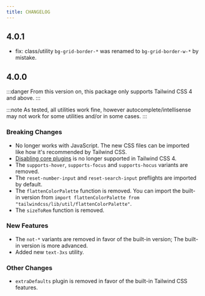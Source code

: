 ```yaml
---
title: CHANGELOG
---
```


## 4.0.1

- fix: class/utility `bg-grid-border-*` was renamed to `bg-grid-border-w-*` by mistake.

## 4.0.0

:::danger
From this version on, this package only supports Tailwind CSS 4 and above.
:::

:::note
As tested, all utilities work fine, however autocomplete/intellisense may not work for some utilities and/or in some cases.
:::

### Breaking Changes

- No longer works with JavaScript. The new CSS files can be imported like how it's recommended by Tailwind CSS.
- [Disabling core plugins](https://tailwindcss.com/docs/upgrade-guide#disabling-core-plugins) is no longer supported in Tailwind CSS 4.
- The `supports-hover`, `supports-focus` and `supports-hocus` variants are removed.
- The `reset-number-input` and `reset-search-input` preflights are imported by default.
- The `flattenColorPalette` function is removed. You can import the built-in version from `import flattenColorPalette from "tailwindcss/lib/util/flattenColorPalette"`.
- The `sizeToRem` function is removed.

### New Features

- The `not-*` variants are removed in favor of the built-in version; The built-in version is more advanced.
- Added new `text-3xs` utility.

### Other Changes

- `extraDefaults` plugin is removed in favor of the built-in Tailwind CSS features.
